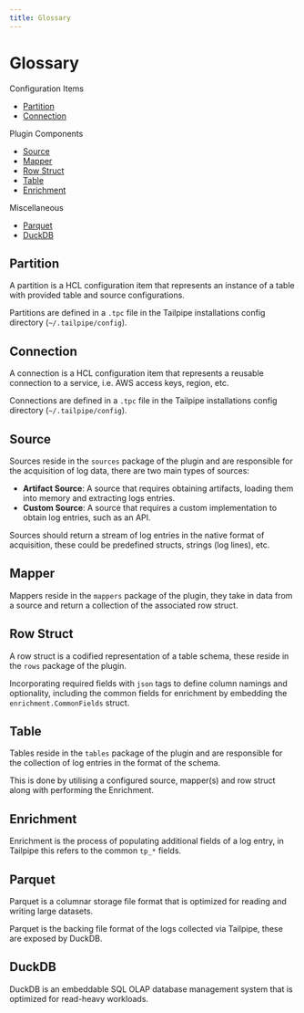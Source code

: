 ```yaml
---
title: Glossary
---
```


# Glossary

Configuration Items
- [Partition](#partition)
- [Connection](#connection)

Plugin Components
- [Source](#source)
- [Mapper](#mapper)
- [Row Struct](#row-struct)
- [Table](#table)
- [Enrichment](#enrichment)

Miscellaneous
- [Parquet](#parquet)
- [DuckDB](#duckdb)

## Partition

A partition is a HCL configuration item that represents an instance of a table with provided table and source configurations.

Partitions are defined in a `.tpc` file in the Tailpipe installations config directory (`~/.tailpipe/config`).

## Connection

A connection is a HCL configuration item that represents a reusable connection to a service, i.e. AWS access keys, region, etc.

Connections are defined in a `.tpc` file in the Tailpipe installations config directory (`~/.tailpipe/config`).

## Source

Sources reside in the `sources` package of the plugin and are responsible for the acquisition of log data, there are two main types of sources:

- **Artifact Source**: A source that requires obtaining artifacts, loading them into memory and extracting logs entries.
- **Custom Source**: A source that requires a custom implementation to obtain log entries, such as an API.

Sources should return a stream of log entries in the native format of acquisition, these could be predefined structs, strings (log lines), etc.

## Mapper

Mappers reside in the `mappers` package of the plugin, they take in data from a source and return a collection of the associated row struct.

## Row Struct

A row struct is a codified representation of a table schema, these reside in the `rows` package of the plugin. 

Incorporating required fields with `json` tags to define column namings and optionality, including the common fields for enrichment by embedding the `enrichment.CommonFields` struct.

## Table

Tables reside in the `tables` package of the plugin and are responsible for the collection of log entries in the format of the schema.

This is done by utilising a configured source, mapper(s) and row struct along with performing the Enrichment.


## Enrichment

Enrichment is the process of populating additional fields of a log entry, in Tailpipe this refers to the common `tp_*` fields.

## Parquet

Parquet is a columnar storage file format that is optimized for reading and writing large datasets.

Parquet is the backing file format of the logs collected via Tailpipe, these are exposed by DuckDB.

## DuckDB

DuckDB is an embeddable SQL OLAP database management system that is optimized for read-heavy workloads.